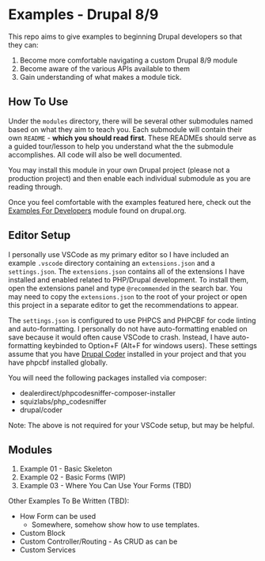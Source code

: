 # Examples - Drupal 8/9

This repo aims to give examples to beginning Drupal developers so that they can:

1. Become more comfortable navigating a custom Drupal 8/9 module
2. Become aware of the various APIs available to them
3. Gain understanding of what makes a module tick.

## How To Use

Under the `modules` directory, there will be several other submodules named based on what
they aim to teach you. Each submodule will contain their own `README` - **which you should read first**.
These READMEs should serve as a guided tour/lesson to help you understand what the the submodule accomplishes.
All code will also be well documented.

You may install this module in your own Drupal project (please not a production project) and then
enable each individual submodule as you are reading through.

Once you feel comfortable with the examples featured here, check out the [Examples For Developers](https://www.drupal.org/project/examples)
module found on drupal.org.

## Editor Setup

I personally use VSCode as my primary editor so I have included an example `.vscode` directory containing
an `extensions.json` and a `settings.json`. The `extensions.json` contains all of the extensions I have
installed and enabled related to PHP/Drupal development. To install them, open the extensions panel and
type `@recommended` in the search bar. You may need to copy the `extensions.json` to the root of your
project or open this project in a separate editor to get the recommendations to appear.

The `settings.json` is configured to use PHPCS and PHPCBF for code linting and auto-formatting. I
personally do not have auto-formatting enabled on save because it would often cause VSCode to crash.
Instead, I have auto-formatting keybinded to Option+F (Alt+F for windows users). These settings assume
that you have [Drupal Coder](https://www.drupal.org/docs/contributed-modules/code-review-module/installing-coder-sniffer)
installed in your project and that you have phpcbf installed globally.

You will need the following packages installed via composer:

* dealerdirect/phpcodesniffer-composer-installer
* squizlabs/php_codesniffer
* drupal/coder

Note: The above is not required for your VSCode setup, but may be helpful.

## Modules

1. Example 01 - Basic Skeleton
2. Example 02 - Basic Forms (WIP)
3. Example 03 - Where You Can Use Your Forms (TBD)

Other Examples To Be Written (TBD):
* How Form can be used
  * Somewhere, somehow show how to use templates.
* Custom Block
* Custom Controller/Routing - As CRUD as can be
* Custom Services
